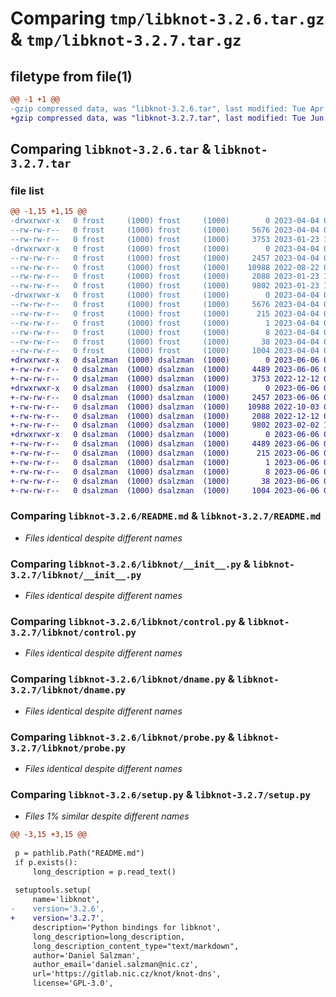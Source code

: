# Comparing `tmp/libknot-3.2.6.tar.gz` & `tmp/libknot-3.2.7.tar.gz`

## filetype from file(1)

```diff
@@ -1 +1 @@
-gzip compressed data, was "libknot-3.2.6.tar", last modified: Tue Apr  4 06:01:49 2023, max compression
+gzip compressed data, was "libknot-3.2.7.tar", last modified: Tue Jun  6 05:13:47 2023, max compression
```

## Comparing `libknot-3.2.6.tar` & `libknot-3.2.7.tar`

### file list

```diff
@@ -1,15 +1,15 @@
-drwxrwxr-x   0 frost     (1000) frost     (1000)        0 2023-04-04 06:01:49.320034 libknot-3.2.6/
--rw-rw-r--   0 frost     (1000) frost     (1000)     5676 2023-04-04 06:01:49.320034 libknot-3.2.6/PKG-INFO
--rw-rw-r--   0 frost     (1000) frost     (1000)     3753 2023-01-23 14:28:42.000000 libknot-3.2.6/README.md
-drwxrwxr-x   0 frost     (1000) frost     (1000)        0 2023-04-04 06:01:49.316034 libknot-3.2.6/libknot/
--rw-rw-r--   0 frost     (1000) frost     (1000)     2457 2023-04-04 06:01:48.000000 libknot-3.2.6/libknot/__init__.py
--rw-rw-r--   0 frost     (1000) frost     (1000)    10988 2022-08-22 05:28:20.000000 libknot-3.2.6/libknot/control.py
--rw-rw-r--   0 frost     (1000) frost     (1000)     2088 2023-01-23 14:28:42.000000 libknot-3.2.6/libknot/dname.py
--rw-rw-r--   0 frost     (1000) frost     (1000)     9802 2023-01-23 14:28:42.000000 libknot-3.2.6/libknot/probe.py
-drwxrwxr-x   0 frost     (1000) frost     (1000)        0 2023-04-04 06:01:49.320034 libknot-3.2.6/libknot.egg-info/
--rw-rw-r--   0 frost     (1000) frost     (1000)     5676 2023-04-04 06:01:49.000000 libknot-3.2.6/libknot.egg-info/PKG-INFO
--rw-rw-r--   0 frost     (1000) frost     (1000)      215 2023-04-04 06:01:49.000000 libknot-3.2.6/libknot.egg-info/SOURCES.txt
--rw-rw-r--   0 frost     (1000) frost     (1000)        1 2023-04-04 06:01:49.000000 libknot-3.2.6/libknot.egg-info/dependency_links.txt
--rw-rw-r--   0 frost     (1000) frost     (1000)        8 2023-04-04 06:01:49.000000 libknot-3.2.6/libknot.egg-info/top_level.txt
--rw-rw-r--   0 frost     (1000) frost     (1000)       38 2023-04-04 06:01:49.320034 libknot-3.2.6/setup.cfg
--rw-rw-r--   0 frost     (1000) frost     (1000)     1004 2023-04-04 06:01:48.000000 libknot-3.2.6/setup.py
+drwxrwxr-x   0 dsalzman  (1000) dsalzman  (1000)        0 2023-06-06 05:13:47.284194 libknot-3.2.7/
+-rw-rw-r--   0 dsalzman  (1000) dsalzman  (1000)     4489 2023-06-06 05:13:47.284194 libknot-3.2.7/PKG-INFO
+-rw-rw-r--   0 dsalzman  (1000) dsalzman  (1000)     3753 2022-12-12 06:51:42.000000 libknot-3.2.7/README.md
+drwxrwxr-x   0 dsalzman  (1000) dsalzman  (1000)        0 2023-06-06 05:13:47.284194 libknot-3.2.7/libknot/
+-rw-rw-r--   0 dsalzman  (1000) dsalzman  (1000)     2457 2023-06-06 05:13:15.000000 libknot-3.2.7/libknot/__init__.py
+-rw-rw-r--   0 dsalzman  (1000) dsalzman  (1000)    10988 2022-10-03 08:30:42.000000 libknot-3.2.7/libknot/control.py
+-rw-rw-r--   0 dsalzman  (1000) dsalzman  (1000)     2088 2022-12-12 06:51:42.000000 libknot-3.2.7/libknot/dname.py
+-rw-rw-r--   0 dsalzman  (1000) dsalzman  (1000)     9802 2023-02-02 10:28:39.000000 libknot-3.2.7/libknot/probe.py
+drwxrwxr-x   0 dsalzman  (1000) dsalzman  (1000)        0 2023-06-06 05:13:47.284194 libknot-3.2.7/libknot.egg-info/
+-rw-rw-r--   0 dsalzman  (1000) dsalzman  (1000)     4489 2023-06-06 05:13:47.000000 libknot-3.2.7/libknot.egg-info/PKG-INFO
+-rw-rw-r--   0 dsalzman  (1000) dsalzman  (1000)      215 2023-06-06 05:13:47.000000 libknot-3.2.7/libknot.egg-info/SOURCES.txt
+-rw-rw-r--   0 dsalzman  (1000) dsalzman  (1000)        1 2023-06-06 05:13:47.000000 libknot-3.2.7/libknot.egg-info/dependency_links.txt
+-rw-rw-r--   0 dsalzman  (1000) dsalzman  (1000)        8 2023-06-06 05:13:47.000000 libknot-3.2.7/libknot.egg-info/top_level.txt
+-rw-rw-r--   0 dsalzman  (1000) dsalzman  (1000)       38 2023-06-06 05:13:47.284194 libknot-3.2.7/setup.cfg
+-rw-rw-r--   0 dsalzman  (1000) dsalzman  (1000)     1004 2023-06-06 05:13:15.000000 libknot-3.2.7/setup.py
```

### Comparing `libknot-3.2.6/README.md` & `libknot-3.2.7/README.md`

 * *Files identical despite different names*

### Comparing `libknot-3.2.6/libknot/__init__.py` & `libknot-3.2.7/libknot/__init__.py`

 * *Files identical despite different names*

### Comparing `libknot-3.2.6/libknot/control.py` & `libknot-3.2.7/libknot/control.py`

 * *Files identical despite different names*

### Comparing `libknot-3.2.6/libknot/dname.py` & `libknot-3.2.7/libknot/dname.py`

 * *Files identical despite different names*

### Comparing `libknot-3.2.6/libknot/probe.py` & `libknot-3.2.7/libknot/probe.py`

 * *Files identical despite different names*

### Comparing `libknot-3.2.6/setup.py` & `libknot-3.2.7/setup.py`

 * *Files 1% similar despite different names*

```diff
@@ -3,15 +3,15 @@
 
 p = pathlib.Path("README.md")
 if p.exists():
     long_description = p.read_text()
 
 setuptools.setup(
     name='libknot',
-    version='3.2.6',
+    version='3.2.7',
     description='Python bindings for libknot',
     long_description=long_description,
     long_description_content_type="text/markdown",
     author='Daniel Salzman',
     author_email='daniel.salzman@nic.cz',
     url='https://gitlab.nic.cz/knot/knot-dns',
     license='GPL-3.0',
```

